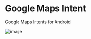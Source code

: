 # Google Maps Intent
 Google Maps Intents for Android 


![image](https://user-images.githubusercontent.com/78583334/180837586-dafc98b0-d7a7-4184-89fe-ccdb86cf076c.png)
